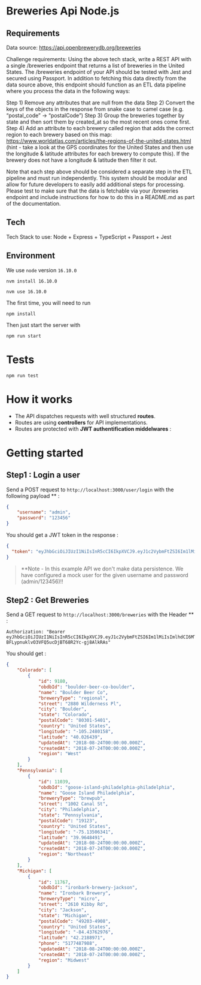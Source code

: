 # Breweries Api Node.js

## Requirements

Data source: https://api.openbrewerydb.org/breweries

Challenge requirements: Using the above tech stack, write a REST API with a single /breweries endpoint that returns a list of breweries in the United States. The /breweries endpoint of your API should be tested with Jest and secured using Passport. In addition to fetching this data directly from the data source above, this endpoint should function as an ETL data pipeline where you process the data in the following ways:


Step 1) Remove any attributes that are null from the data
Step 2) Convert the keys of the objects in the response from snake case to camel case (e.g. “postal_code” -> “postalCode”)
Step 3) Group the breweries together by state and then sort them by created_at so the most recent ones come first.
Step 4) Add an attribute to each brewery called region that adds the correct region to each brewery based on this map: https://www.worldatlas.com/articles/the-regions-of-the-united-states.html (hint - take a look at the GPS coordinates for the United States and then use the longitude & latitude attributes for each brewery to compute this). If the brewery does not have a longitude & latitude then filter it out.


Note that each step above should be considered a separate step in the ETL pipeline and must run independently. This system should be modular and allow for future developers to easily add additional steps for processing. Please test to make sure that the data is fetchable via your /breweries endpoint and include instructions for how to do this in a README.md as part of the documentation.


## Tech

Tech Stack to use: Node + Express + TypeScript + Passport + Jest


## Environment

We use `node` version `16.10.0`

``` if nvm is used
nvm install 16.10.0
```

```
nvm use 16.10.0
```

The first time, you will need to run

```
npm install
```

Then just start the server with

```
npm run start
```

# Tests

```
npm run test
```

# How it works

- The API dispatches requests with well structured **routes**.
- Routes are using **controllers** for API implementations.
- Routes are protected with **JWT authentification middelwares** :


# Getting started

## Step1 : Login a user
Send a POST request to `http://localhost:3000/user/login` 
with the following payload ** :
```json
{
	"username": "admin",
	"password": "123456"
}
```
You should get a JWT token in the response :
```json
{
  "token": "eyJhbGciOiJIUzI1NiIsInR5cCI6IkpXVCJ9.eyJ1c2VybmFtZSI6Im1lMiIsImlhdCI6MTU1MDU4MTA4NH0.WN5D-BFLypnuklvO3VFQ5ucDjBT68R2Yc-gj8AlkRAs"
}
```

> **Note  - In this example API we don't make data persistence. 
> We have configured a mock user for the given username and password (admin/123456)!!

## Step2 : Get Breweries
Send a GET request to `http://localhost:3000/breweries`
with the Header ** :
```
Authorization: "Bearer eyJhbGciOiJIUzI1NiIsInR5cCI6IkpXVCJ9.eyJ1c2VybmFtZSI6Im1lMiIsImlhdCI6MTU1MDU4MTA4NH0.WN5D-BFLypnuklvO3VFQ5ucDjBT68R2Yc-gj8AlkRAs"
```
You should get :
```json
{
    "Colorado": [
        {
            "id": 9180,
            "obdbId": "boulder-beer-co-boulder",
            "name": "Boulder Beer Co",
            "breweryType": "regional",
            "street": "2880 Wilderness Pl",
            "city": "Boulder",
            "state": "Colorado",
            "postalCode": "80301-5401",
            "country": "United States",
            "longitude": "-105.2480158",
            "latitude": "40.026439",
            "updatedAt": "2018-08-24T00:00:00.000Z",
            "createdAt": "2018-07-24T00:00:00.000Z",
            "region": "West"
        }
    ],
    "Pennsylvania": [
        {
            "id": 11039,
            "obdbId": "goose-island-philadelphia-philadelphia",
            "name": "Goose Island Philadelphia",
            "breweryType": "brewpub",
            "street": "1002 Canal St",
            "city": "Philadelphia",
            "state": "Pennsylvania",
            "postalCode": "19123",
            "country": "United States",
            "longitude": "-75.13506341",
            "latitude": "39.9648491",
            "updatedAt": "2018-08-24T00:00:00.000Z",
            "createdAt": "2018-07-24T00:00:00.000Z",
            "region": "Northeast"
        }
    ],
    "Michigan": [
        {
            "id": 11767,
            "obdbId": "ironbark-brewery-jackson",
            "name": "Ironbark Brewery",
            "breweryType": "micro",
            "street": "2610 Kibby Rd",
            "city": "Jackson",
            "state": "Michigan",
            "postalCode": "49203-4908",
            "country": "United States",
            "longitude": "-84.43762976",
            "latitude": "42.2188971",
            "phone": "5177487988",
            "updatedAt": "2018-08-24T00:00:00.000Z",
            "createdAt": "2018-07-24T00:00:00.000Z",
            "region": "Midwest"
        }
    ]
}
```
